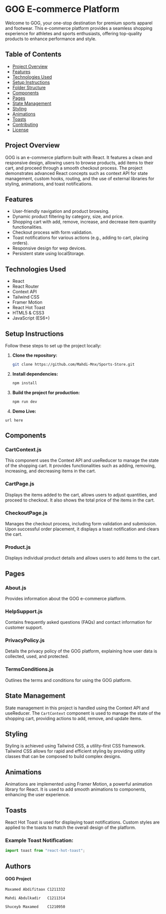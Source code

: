 
# GOG E-commerce Platform

Welcome to GOG, your one-stop destination for premium sports apparel and footwear. This e-commerce platform provides a seamless shopping experience for athletes and sports enthusiasts, offering top-quality products to enhance performance and style.

## Table of Contents
- [Project Overview](#project-overview)
- [Features](#features)
- [Technologies Used](#technologies-used)
- [Setup Instructions](#setup-instructions)
- [Folder Structure](#folder-structure)
- [Components](#components)
- [Pages](#pages)
- [State Management](#state-management)
- [Styling](#styling)
- [Animations](#animations)
- [Toasts](#toasts)
- [Contributing](#contributing)
- [License](#license)

## Project Overview

GOG is an e-commerce platform built with React. It features a clean and responsive design, allowing users to browse products, add items to their cart, and proceed through a smooth checkout process. The project demonstrates advanced React concepts such as context API for state management, custom hooks, routing, and the use of external libraries for styling, animations, and toast notifications.

## Features

- User-friendly navigation and product browsing.
- Dynamic product filtering by category, size, and price.
- Shopping cart with add, remove, increase, and decrease item quantity functionalities.
- Checkout process with form validation.
- Toast notifications for various actions (e.g., adding to cart, placing orders).
- Responsive design for wep devices.
- Persistent state using localStorage.

## Technologies Used

- React
- React Router
- Context API
- Tailwind CSS
- Framer Motion
- React Hot Toast
- HTML5 & CSS3
- JavaScript (ES6+)

## Setup Instructions

Follow these steps to set up the project locally:

1. **Clone the repository:**
    ```bash
    git clone https://github.com/Mahdi-Mnx/Sports-Store.git
    ```

2. **Install dependencies:**
    ```bash
    npm install
    ```

3. **Build the project for production:**
    ```bash
    npm run dev
    ```

4. **Demo Live:**
```
url here
```
## Components

### CartContext.js
This component uses the Context API and useReducer to manage the state of the shopping cart. It provides functionalities such as adding, removing, increasing, and decreasing items in the cart.

### CartPage.js
Displays the items added to the cart, allows users to adjust quantities, and proceed to checkout. It also shows the total price of the items in the cart.

### CheckoutPage.js
Manages the checkout process, including form validation and submission. Upon successful order placement, it displays a toast notification and clears the cart.

### Product.js
Displays individual product details and allows users to add items to the cart.

## Pages

### About.js
Provides information about the GOG e-commerce platform.

### HelpSupport.js
Contains frequently asked questions (FAQs) and contact information for customer support.

### PrivacyPolicy.js
Details the privacy policy of the GOG platform, explaining how user data is collected, used, and protected.

### TermsConditions.js
Outlines the terms and conditions for using the GOG platform.

## State Management

State management in this project is handled using the Context API and useReducer. The `CartContext` component is used to manage the state of the shopping cart, providing actions to add, remove, and update items.

## Styling

Styling is achieved using Tailwind CSS, a utility-first CSS framework. Tailwind CSS allows for rapid and efficient styling by providing utility classes that can be composed to build complex designs.

## Animations

Animations are implemented using Framer Motion, a powerful animation library for React. It is used to add smooth animations to components, enhancing the user experience.

## Toasts

React Hot Toast is used for displaying toast notifications. Custom styles are applied to the toasts to match the overall design of the platform.

### Example Toast Notification:

```javascript
import toast from "react-hot-toast";
```



## Authors
#### GOG Project
```
Maxamed Abdifitaax C1211332
```
```
Mahdi Abdulkadir   C1211314
```
```
Shuceyb Maxamed    C1210950
```
